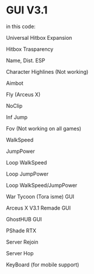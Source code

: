 # GUI V3.1

in this code:

Universal Hitbox Expansion

Hitbox Trasparency

Name, Dist. ESP

Character Highlines (Not working)

Aimbot

Fly (Arceus X)

NoClip

Inf Jump

Fov (Not working on all games)

WalkSpeed

JumpPower

Loop WalkSpeed

Loop JumpPower

Loop WalkSpeed/JumpPower

War Tycoon (Tora isme) GUI

Arceus X V3.1 Remade GUI

GhostHUB GUI

PShade RTX

Server Rejoin

Server Hop

KeyBoard (for mobile support)
